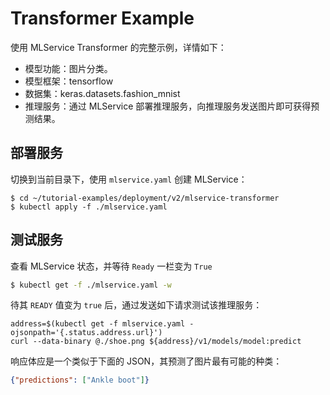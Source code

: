 # Transformer Example

使用 MLService Transformer 的完整示例，详情如下：

* 模型功能：图片分类。
* 模型框架：tensorflow
* 数据集：keras.datasets.fashion_mnist
* 推理服务：通过 MLService 部署推理服务，向推理服务发送图片即可获得预测结果。

## 部署服务

切换到当前目录下，使用 `mlservice.yaml` 创建 MLService：

``` shell
$ cd ~/tutorial-examples/deployment/v2/mlservice-transformer
$ kubectl apply -f ./mlservice.yaml
```

## 测试服务

查看 MLService 状态，并等待 `Ready` 一栏变为 `True`

``` bash
$ kubectl get -f ./mlservice.yaml -w
```

待其 `READY` 值变为 `true` 后，通过发送如下请求测试该推理服务：

```
address=$(kubectl get -f mlservice.yaml -ojsonpath='{.status.address.url}')
curl --data-binary @./shoe.png ${address}/v1/models/model:predict
```

响应体应是一个类似于下面的 JSON，其预测了图片最有可能的种类：

```json
{"predictions": ["Ankle boot"]}
```